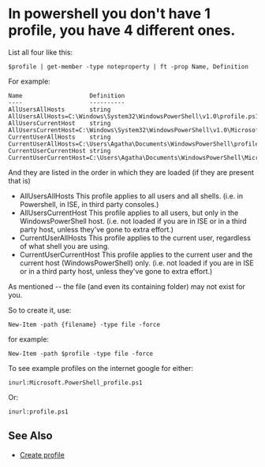 # In powershell you don't have 1 profile, you have 4 different ones.

List all four like this:

    $profile | get-member -type noteproperty | ft -prop Name, Definition

For example:

    Name                   Definition
    ----                   ----------
    AllUsersAllHosts       string AllUsersAllHosts=C:\Windows\System32\WindowsPowerShell\v1.0\profile.ps1
    AllUsersCurrentHost    string AllUsersCurrentHost=C:\Windows\System32\WindowsPowerShell\v1.0\Microsoft.PowerShell_profile.ps1
    CurrentUserAllHosts    string CurrentUserAllHosts=C:\Users\Agatha\Documents\WindowsPowerShell\profile.ps1
    CurrentUserCurrentHost string CurrentUserCurrentHost=C:\Users\Agatha\Documents\WindowsPowerShell\Microsoft.PowerShell_profile.ps1

And they are listed in the order in which they are loaded (if they are present that is)


 * AllUsersAllHosts      This profile applies to all users and all shells. (i.e. in Powershell, in ISE, in third party consoles.)
 * AllUsersCurrentHost   This profile applies to all users, but only in the WindowsPowerShell host. (i.e. not loaded if you are in ISE or in a third party host, unless they've gone to extra effort.)
 * CurrentUserAllHosts   This profile applies to the current user, regardless of what shell you are using.
 * CurrentUserCurrentHost   This profile applies to the current user and the current host (WindowsPowerShell) only. (i.e. not loaded if you are in ISE or in a third party host, unless they've gone to extra effort.)


As mentioned -- the file (and even its containing folder) may not exist for you.

So to create it, use:

    New-Item -path {filename} -type file -force

for example:

    New-Item -path $profile -type file -force


To see example profiles on the internet google for either:

    inurl:Microsoft.PowerShell_profile.ps1

Or:

    inurl:profile.ps1


## See Also

 * [Create profile](create_profile.md)
